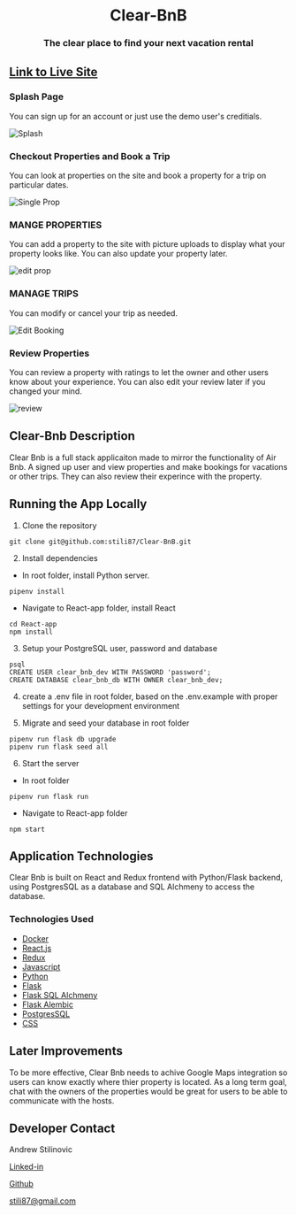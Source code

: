 <h1 align="center"> Clear-BnB</h1>

<h3 align='center'> The clear place to find your next vacation rental </h3>

## [Link to Live Site](https://clear-bnb.herokuapp.com/)</h2>

### Splash Page
You can sign up for an account or just use the demo user's creditials.

![Splash](https://user-images.githubusercontent.com/59978288/178882630-af1c2b05-83a1-4f18-b182-56002fca04ca.png)


### Checkout Properties and Book a Trip
You can look at properties on the site and book a property for a trip on particular dates.

![Single Prop](https://user-images.githubusercontent.com/59978288/178882676-2f76d095-b4a2-4d39-bd80-83ebbdabeb89.png)


### MANGE PROPERTIES
You can add a property to the site with picture uploads to display what your property looks like.  You can also update your property later. 

![edit prop](https://user-images.githubusercontent.com/59978288/178882834-2a42da98-ff41-44fa-b6b1-a83ba3335413.png)


### MANAGE TRIPS
You can modify or cancel your trip as needed. 

![Edit Booking](https://user-images.githubusercontent.com/59978288/178882926-a40ec16f-81a0-48b7-9277-4c6e48280c91.png)


### Review Properties
You can review a property with ratings to let the owner and other users know about your experience.  You can also edit your review later if you changed your mind. 

![review](https://user-images.githubusercontent.com/59978288/178883039-c8b577a4-4c49-4920-97ae-dfbe1efc70a8.png)



## Clear-Bnb Description
Clear Bnb is a full stack applicaiton made to mirror the functionality of Air Bnb.  A signed up user and view properties and make bookings for vacations or other trips. They can also review their experince with the property. 

## Running the App Locally

1. Clone the repository

```
git clone git@github.com:stili87/Clear-BnB.git

```

2. Install dependencies

- In root folder, install Python server.

```
pipenv install
```

- Navigate to React-app folder, install React

```
cd React-app
npm install
```

3. Setup your PostgreSQL user, password and database

```
psql
CREATE USER clear_bnb_dev WITH PASSWORD 'password';
CREATE DATABASE clear_bnb_db WITH OWNER clear_bnb_dev;

```

4. create a .env file in root folder, based on the .env.example with proper settings for your development environment

5. Migrate and seed your database in root folder

```
pipenv run flask db upgrade
pipenv run flask seed all

```

6. Start the server

- In root folder

```
pipenv run flask run
```

- Navigate to React-app folder

```
npm start
```


## Application Technologies

Clear Bnb is built on React and Redux frontend with Python/Flask backend, using PostgresSQL as a database and SQL Alchmeny to access the database.

### Technologies Used

- [Docker](https://www.docker.com/)
- [React.js](https://reactjs.org/)
- [Redux](https://redux.js.org/)
- [Javascript](https://www.javascript.com/)
- [Python](https://www.python.org/)
- [Flask](https://flask.palletsprojects.com/en/2.1.x/)
- [Flask SQL Alchmeny](https://flask-sqlalchemy.palletsprojects.com/en/2.x/)
- [Flask Alembic](https://flask-alembic.readthedocs.io/en/stable/)
- [PostgresSQL](https://www.postgresql.org/)
- [CSS](https://developer.mozilla.org/en-US/docs/Web/CSS)

## Later Improvements
To be more effective, Clear Bnb needs to achive Google Maps integration so users can know exactly where thier property is located.  As a long term goal, chat with the owners of the properties would be great for users to be able to communicate with the hosts. 

## Developer Contact

Andrew Stilinovic

<a href='https://www.linkedin.com/in/andrew-stilinovic-94277180/'>Linked-in</a>

<a href='https://github.com/stili87'>Github</a>

stili87@gmail.com
